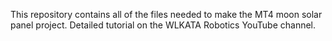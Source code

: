 This repository contains all of the files needed to make the MT4 moon solar panel project. Detailed tutorial on the WLKATA Robotics YouTube channel.
